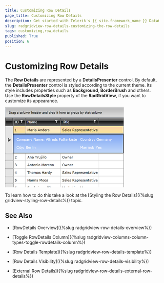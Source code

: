 ```yaml
---
title: Customizing Row Details
page_title: Customizing Row Details
description: Get started with Telerik's {{ site.framework_name }} DataGrid and learn how to use the RowDetailsStyle property to customize the appearance of the control.
slug: radgridview-row-details-customizing-the-row-details
tags: customizing,row,details
published: True
position: 6
---
```


# Customizing Row Details

The __Row Details__ are represented by a __DetailsPresenter__ control. By default, the __DetailsPresenter__ control is styled according to the current theme. Its style includes properties such as __Background__, __BorderBrush__ and others. Use the __RowDetailsStyle__ property of the __RadGridView__, if you want to customize its appearance.


![](images/RadGridView_RowDetails_6.png)

To learn how to do this take a look at the [Styling the Row Details]({%slug gridview-styling-row-details%}) topic. 

## See Also

 * [RowDetails Overview]({%slug radgridview-row-details-overview%})

 * [Toggle RowDetails Column]({%slug radgridview-columns-column-types-toggle-rowdetails-column%})

 * [Row Details Template]({%slug radgridview-row-details-template%})

 * [Row Details Visibility]({%slug radgridview-row-details-visibility%})

 * [External Row Details]({%slug radgridview-row-details-external-row-details%})
